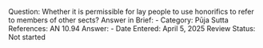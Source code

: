 Question: Whether it is permissible for lay people to use honorifics to refer to members of other sects?
Answer in Brief: -
 Category: Pūja
Sutta References: AN 10.94
Answer: -
Date Entered: April 5, 2025
Review Status: Not started